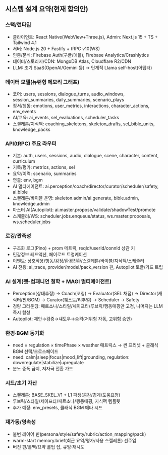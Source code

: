 ## 시스템 설계 요약(현재 합의안)

### 스택/런타임
- 클라이언트: React Native(WebView+Three.js), Admin: Next.js 15 + TS + Tailwind 4.1
- 서버: Node.js 20 + Fastify + tRPC v10(WS)
- 인증/분석: Firebase Auth(구글/애플), Firebase Analytics/Crashlytics
- 데이터/스토리지/CDN: MongoDB Atlas, Cloudflare R2/CDN
- LLM: 초기 SaaS(OpenAI/Gemini 등) → 단계적 Llama self-host(어댑터)

### 데이터 모델(뉴런형 메모리 그래프)
- 코어: users, sessions, dialogue_turns, audio_windows, session_summaries, daily_summaries, scenario_plays
- 정서/행동: emotions, user_metrics, interactions, character_actions, env_events
- AI/교육: ai_events, sel_evaluations, scheduler_tasks
- 스켈레톤/지식팩: coaching_skeletons, skeleton_drafts, sel_bible_units, knowledge_packs

### API(tRPC) 주요 라우터
- 기본: auth, users, sessions, audio, dialogue, scene, character, content, curriculum
- 기록/평가: metrics, actions, sel
- 요약/이력: scenario, summaries
- 연출: env, bgm
- AI 멀티에이전트: ai.perception/coach/director/curator/scheduler/safety, ai.bible
- 스켈레톤/바이블 운영: skeleton.admin/ai.generate, bible.admin, knowledge.admin
- 마스터 AI(Autopilot): ai.master.propose/validate/shadowTest/promote
- 스케줄러/WS: scheduler.jobs.enqueue/status, ws.master.proposals, ws.scheduler.jobs

### 로깅/관측성
- 구조화 로그(Pino) + prom 메트릭, reqId/userId/connId 상관 키
- 민감정보 레드액션, 페이로드 트렁케이션
- 이벤트: 상호작용/행동/감정/환경전환/스켈레톤/바이블/지식팩/스케줄러
- AI 전용: ai_trace, provider/model/pack_version 핀, Autopilot 토글/가드 트립

### AI 설계(펫-컴패니언 철학 + MAGI 멀티에이전트)
- Perception(상태추정) → Coach(코칭) → Evaluator(SEL 채점) → Director(캐릭터/씬/BGM) → Curator(퀘스트/리추얼) → Scheduler → Safety
- 경량 그라운딩: 페르소나/스타일/세이프티/루브릭/행동매핑만 고정, 나머지는 LLM 즉시 합성
- Autopilot: 제안→검증→섀도우→승격(저위험 자동, 고위험 승인)

### 환경·BGM 동기화
- need × regulation × timePhase × weather 매트릭스 → 씬 프리셋 + 클래식 BGM 선택/크로스페이드
- need: calm|sleep|focus|mood_lift|grounding, regulation: downregulate|stabilize|upregulate
- 분노 증폭 금지, 저자극 전환 가드

### 시드/초기 자산
- 스켈레톤: BASE_SKEL_V1 + L1 파생(공감/경계/도움요청)
- 루브릭/스타일/세이프티/페르소나/행동매핑, 지식팩 템플릿
- 추가 예정: env_presets, 클래식 BGM 메타 시드

### 재가동/영속성
- 불변 레이어 핀(persona/style/safety/rubric/action_mapping/pack)
- warm-start memory.brief(최근 요약/평가/사용 스켈레톤) 선주입
- 버전 핀/롤백/요약 롤업 잡, 큐잉·재시도
